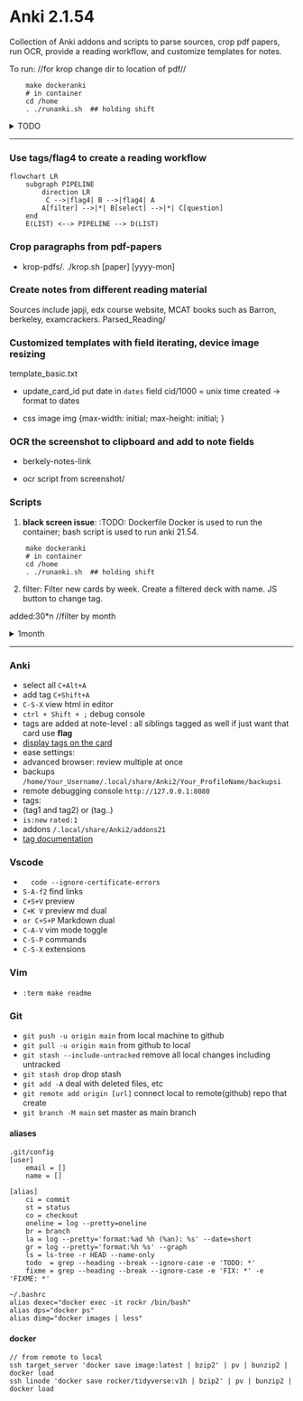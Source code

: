 # Anki 2.1.54

Collection of Anki addons and scripts to parse sources, crop pdf papers, run OCR, provide a reading workflow, and customize templates for notes.
 
To run:
//for krop change dir to location of pdf//
```
    make dockeranki
    # in container 
    cd /home
    . ./runanki.sh  ## holding shift
```


<details>
    <summary>TODO</summary>

```

1. rebuild filter decks when tags/flag updated

2. krop pdf papers

3. filters : sched, www, ..     

4. video to slides to qa

5. multiple cards in 1 window 

6. src_field_merge

7. scan notebooks

8. OCR
    - addon: if image and no ocr then ocr it...
    - screenshot and ocr `Alt+\`
      ~/scripts/screenshot-main.sh
      ocr screenshot and copy into anki


10. www/
grep 'a class="tabLink"' tabs-may | sed -r 's/^.*href=(.*)/\1/'^C

    - linux browsers : 
        - chrome (save all to bookmark, then C+a copy)
            history trends unlimited
            TabCopy extension
            -- get all tab urls with annotation from Hypothesis -> json

        - firefox

    - osx : safari -> notes
    - iphone : safari -> notes

11. template for cards; clean up
- copy fields from notes with old templates to new templates
- copy screenshot to scrivener 500 img500.sh
```

</details>

---


### Use tags/flag4 to create a reading workflow

```mermaid
flowchart LR
    subgraph PIPELINE
        direction LR
         C -->|flag4| B -->|flag4| A
        A[filter] -->|*| B[select] -->|*| C[question]
    end
    E(LIST) <--> PIPELINE --> D(LIST)
```

### Crop paragraphs from pdf-papers
* krop-pdfs/. ./krop.sh [paper] [yyyy-mon]


### Create notes from different reading material
Sources include japji, edx course website, MCAT books such as Barron, berkeley, examcrackers.
Parsed_Reading/

### Customized templates with field iterating, device image resizing
template_basic.txt

* update_card_id
put date in `dates` field
cid/1000 = unix time created -> format to dates

* css image
img {max-width: initial; max-height: initial; }

### OCR the screenshot to clipboard and add to note fields
- berkely-notes-link

- ocr script from screenshot/


### Scripts
1. **black screen issue**:
:TODO: Dockerfile
Docker is used to run the container; bash script is used to run anki 21.54.

```
    make dockeranki
    # in container 
    cd /home
    . ./runanki.sh  ## holding shift
```

2. filter:
    Filter new cards by week.
    Create a filtered deck with name.
    JS button to change tag.

added:30\*n //filter by month

<details>
    <summary>1month</summary>

```

for i in {1..10}; do echo -n ' 'added:$((${i}*30))' '-added:$(($((${i}-1))*30));date -d "${i} month ago" +' '%Y_%b' '__filter__; done
 added:30 -added:0 2023_Mar __filter__
 added:60 -added:30 2023_Feb __filter__
 added:90 -added:60 2023_Jan __filter__
 added:120 -added:90 2022_Dec __filter__
 added:150 -added:120 2022_Nov __filter__
 added:180 -added:150 2022_Oct __filter__
 added:210 -added:180 2022_Sep __filter__
 added:240 -added:210 2022_Aug __filter__
 added:270 -added:240 2022_Jul __filter__
 added:300 -added:270 2022_Jun __filter__

added:330 -added:300 2022_May __filter__
 added:360 -added:330 2022_Apr __filter__
 added:390 -added:360 2022_Mar __filter__
 added:420 -added:390 2022_Feb __filter__
 added:450 -added:420 2022_Jan __filter__
 added:480 -added:450 2021_Dec __filter__
 added:510 -added:480 2021_Nov __filter__
 added:540 -added:510 2021_Oct __filter__
 added:570 -added:540 2021_Sep __filter__
 added:600 -added:570 2021_Aug __filter__

added:630 -added:600 2021_Jul __filter__
 added:660 -added:630 2021_Jun __filter__
 added:690 -added:660 2021_May __filter__
 added:720 -added:690 2021_Apr __filter__
 added:750 -added:720 2021_Mar __filter__
 added:780 -added:750 2021_Feb __filter__
 added:810 -added:780 2021_Jan __filter__
 added:840 -added:810 2020_Dec __filter__
 added:870 -added:840 2020_Nov __filter__
 added:900 -added:870 2020_Oct __filter__

for i in {31..40}; do echo -n ' 'added:$(($((${i}*30))+15))' '-added:$(($(($((${i}-1))*30))+15));date -d "${i} month ago" +' '%Y_%b' '__filter__; done
 added:945 -added:894 2020_Sep __filter__
 added:975 -added:945 2020_Aug __filter__
 added:1005 -added:975 2020_Jul __filter__
 added:1035 -added:1005 2020_Jun __filter__
 added:1065 -added:1035 2020_May __filter__
 added:1095 -added:1065 2020_Apr __filter__
 added:1125 -added:1095 2020_Mar __filter__
 added:1155 -added:1125 2020_Feb __filter__
 added:1185 -added:1155 2020_Jan __filter__
 added:1215 -added:1185 2019_Dec __filter__

 for i in {41..50}; do echo -n ' 'added:$(($((${i}*30))+15))' '-added:$(($(($((${i}-1))*30))+15));date -d "${i} month ago" +' '%Y_%b' '__filter__; done
 added:1245 -added:1215 2019_Nov __filter__
 added:1275 -added:1245 2019_Oct __filter__
 added:1305 -added:1275 2019_Sep __filter__
 added:1335 -added:1305 2019_Aug __filter__
 added:1365 -added:1335 2019_Jul __filter__
 added:1395 -added:1365 2019_Jun __filter__
 added:1425 -added:1395 2019_May __filter__
 added:1455 -added:1425 2019_Apr __filter__
 added:1485 -added:1455 2019_Mar __filter__
 added:1515 -added:1485 2019_Feb __filter__

for i in {71..80}; do echo -n ' 'added:$(($((${i}*30))+15))' '-added:$(($(($((${i}-1))*30))+15));date -d "${i} month ago" +' '%Y_%b' '__filter__; done
 added:2145 -added:2115 2017_May __filter__
 added:2175 -added:2145 2017_Apr __filter__
 added:2205 -added:2175 2017_Mar __filter__
 added:2235 -added:2205 2017_Feb __filter__
 added:2265 -added:2235 2017_Jan __filter__
 added:2295 -added:2265 2016_Dec __filter__
 added:2325 -added:2295 2016_Nov __filter__
 added:2355 -added:2325 2016_Oct __filter__
 added:2385 -added:2355 2016_Sep __filter__
 added:2415 -added:2385 2016_Aug __filter__


for i in {1..10}; do echo -n ' 'added:$((${i}*30))' '-added:$(($((${i}-1))*30));date -d "${i} month ago" +' 'tag:%Y_%b' 'tag:__filter__; done

##for i in {1..10}; do echo -n ' 'added:$((${i}*30))' '-added:$(($((${i}-1))*30));date -d "${i} month ago" +' '%Y_%m%b;date -d "${i} month ago" +' 'tag:%Y_%b' 'tag:__filter__; done

for i in {1..10}; do echo ' 'added:$((${i}*30))' '-added:$(($((${i}-1))*30));echo -ne `date -d "${i} month ago" +' '%Y_%m%b`;date -d "${i} month ago" +' 'tag:%Y_%b' 'tag:__filter__; done


added:1230 -added:1200
2019_11Nov tag:2019_Nov tag:__filter__
 added:1260 -added:1230
2019_10Oct tag:2019_Oct tag:__filter__
 added:1290 -added:1260
2019_09Sep tag:2019_Sep tag:__filter__
 added:1320 -added:1290
2019_08Aug tag:2019_Aug tag:__filter__
 added:1350 -added:1320
2019_07Jul tag:2019_Jul tag:__filter__
 added:1380 -added:1350
2019_06Jun tag:2019_Jun tag:__filter__
 added:1410 -added:1380
2019_05May tag:2019_May tag:__filter__
 added:1440 -added:1410
2019_04Apr tag:2019_Apr tag:__filter__
 added:1470 -added:1440
2019_03Mar tag:2019_Mar tag:__filter__
 added:1500 -added:1470
2019_02Feb tag:2019_Feb tag:__filter__

 in {41..50}; do echo ' 'added:$((${i}*30))' '-added:$(($((${i}-1))*30));echo -ne `date -d "${i} month ago" +' '%Y_%m%b`;date -d "${i} month ago" +' 'tag:%Y_%b' 'tag:__filter__; done
 added:1230 -added:1200
2019_11Nov tag:2019_Nov tag:__filter__
 added:1260 -added:1230
2019_10Oct tag:2019_Oct tag:__filter__
 added:1290 -added:1260
2019_09Sep tag:2019_Sep tag:__filter__
 added:1320 -added:1290
2019_08Aug tag:2019_Aug tag:__filter__
 added:1350 -added:1320
2019_07Jul tag:2019_Jul tag:__filter__
 added:1380 -added:1350
2019_06Jun tag:2019_Jun tag:__filter__
 added:1410 -added:1380
2019_05May tag:2019_May tag:__filter__
 added:1440 -added:1410
2019_04Apr tag:2019_Apr tag:__filter__
 added:1470 -added:1440
2019_03Mar tag:2019_Mar tag:__filter__
 added:1500 -added:1470
2019_02Feb tag:2019_Feb tag:__filter__


** up to Jan 2017 **

```

</details>

--------------------------------------------------------------------------------

### Anki
* select all `C+Alt+A`
* add tag `C+Shift+A`
* `C-S-X` view html in editor
* `ctrl + Shift + ;` debug console
* tags are added at note-level : all siblings tagged as well
if just want that card use **flag**
* [display tags on the card](https://forums.ankiweb.net/t/display-tags-on-the-card/16577/2)
* ease settings:
* advanced browser: 
review multiple at once
* backups `/home/Your_Username/.local/share/Anki2/Your_ProfileName/backupsi`
* remote debugging console `http://127.0.0.1:8080`
* tags:
* (tag1 and tag2) or (tag..)
* `is:new` `rated:1`
* addons `/.local/share/Anki2/addons21`
* [tag documentation](https://docs.ankiweb.net/searching.html)

### Vscode
* `  code --ignore-certificate-errors`
* `S-A-f2`   find links
* `C+S+V`    preview
* `C+K V`    preview md dual
* `or C+S+P` Markdown dual
* `C-A-V`    vim mode toggle
* `C-S-P`   commands
* `C-S-X`   extensions

### Vim
* `:term make readme`

### Git
* `git push -u origin main` from local machine to github
* `git pull -u origin main` from github to local
* `git stash --include-untracked` remove all local changes including untracked
* `git stash drop` drop stash
* `git add -A`  deal with deleted files, etc
* `git remote add origin [url]` connect local to remote(github) repo that create
* `git branch -M main` set master as main branch

#### aliases 

```
.git/config 
[user] 
    email = []
    name = []
 
[alias] 
    ci = commit 
    st = status 
    co = checkout 
    oneline = log --pretty=oneline 
    br = branch 
    la = log --pretty='format:%ad %h (%an): %s' --date=short 
    gr = log --pretty='format:%h %s' --graph 
    ls = ls-tree -r HEAD --name-only 
    todo  = grep --heading --break --ignore-case -e 'TODO: *' 
    fixme = grep --heading --break --ignore-case -e 'FIX: *' -e 'FIXME: *' 
 
~/.bashrc 
alias dexec="docker exec -it rockr /bin/bash" 
alias dps="docker ps" 
alias dimg="docker images | less"
```

#### docker

```
// from remote to local  
ssh target_server 'docker save image:latest | bzip2' | pv | bunzip2 | docker load 
ssh linode 'docker save rocker/tidyverse:v1h | bzip2' | pv | bunzip2 | docker load
```

